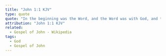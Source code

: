 ```yaml
---
title: "John 1:1 KJV"
type: quote
quote: "In the beginning was the Word, and the Word was with God, and the Word was God."
attribution: "John 1:1 KJV"
related:
  - Gospel of John - Wikipedia
tags:
  - God
  - Gospel of John
---
```

